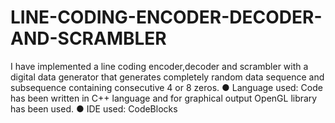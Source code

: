 # LINE-CODING-ENCODER-DECODER-AND-SCRAMBLER
I have implemented a line coding encoder,decoder and scrambler with a digital data generator that generates completely random data sequence and subsequence containing consecutive 4 or 8 zeros. ● Language used: Code has been written in C++ language and for graphical output OpenGL library has been used. ● IDE used: CodeBlocks
